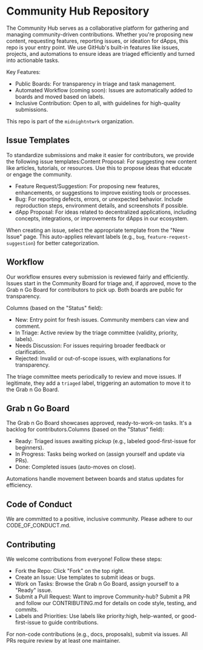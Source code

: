# Community Hub Repository

The Community Hub serves as a collaborative platform for gathering and managing community-driven contributions. Whether you're proposing new content, requesting features, reporting issues, or ideation for dApps, this repo is your entry point. We use GitHub's built-in features like issues, projects, and automations to ensure ideas are triaged efficiently and turned into actionable tasks.

Key Features:

- Public Boards: For transparency in triage and task management.
- Automated Workflow (coming soon): Issues are automatically added to boards and moved based on labels.
- Inclusive Contribution: Open to all, with guidelines for high-quality submissions.

This repo is part of the `midnightntwrk` organization.

## Issue Templates

To standardize submissions and make it easier for contributors, we provide the following issue templates:Content Proposal: For suggesting new content like articles, tutorials, or resources. Use this to propose ideas that educate or engage the community.

- Feature Request/Suggestion: For proposing new features, enhancements, or suggestions to improve existing tools or processes.
- Bug: For reporting defects, errors, or unexpected behavior. Include reproduction steps, environment details, and screenshots if possible.
- dApp Proposal: For ideas related to decentralized applications, including concepts, integrations, or improvements for dApps in our ecosystem.

When creating an issue, select the appropriate template from the "New Issue" page. This auto-applies relevant labels (e.g., `bug`, `feature-request-suggestion`) for better categorization.

## Workflow

Our workflow ensures every submission is reviewed fairly and efficiently. Issues start in the Community Board for triage and, if approved, move to the Grab n Go Board for contributors to pick up. Both boards are public for transparency.

Columns (based on the "Status" field):

- New: Entry point for fresh issues. Community members can view and comment.
- In Triage: Active review by the triage committee (validity, priority, labels).
- Needs Discussion: For issues requiring broader feedback or clarification.
- Rejected: Invalid or out-of-scope issues, with explanations for transparency.

The triage committee meets periodically to review and move issues. If legitimate, they add a `triaged` label, triggering an automation to move it to the Grab n Go Board.

## Grab n Go Board

The Grab n Go Board showcases approved, ready-to-work-on tasks. It's a backlog for contributors.Columns (based on the "Status" field):
- Ready: Triaged issues awaiting pickup (e.g., labeled good-first-issue for beginners).
- In Progress: Tasks being worked on (assign yourself and update via PRs).
- Done: Completed issues (auto-moves on close).

Automations handle movement between boards and status updates for efficiency.

## Code of Conduct

We are committed to a positive, inclusive community. Please adhere to our CODE_OF_CONDUCT.md.

## Contributing

We welcome contributions from everyone! Follow these steps:

- Fork the Repo: Click "Fork" on the top right.
- Create an Issue: Use templates to submit ideas or bugs.
- Work on Tasks: Browse the Grab n Go Board, assign yourself to a "Ready" issue.
- Submit a Pull Request: Want to improve Community-hub? Submit a PR and follow our CONTRIBUTING.md for details on code style, testing, and commits.
- Labels and Priorities: Use labels like priority:high, help-wanted, or good-first-issue to guide contributions.

For non-code contributions (e.g., docs, proposals), submit via issues. All PRs require review by at least one maintainer.
